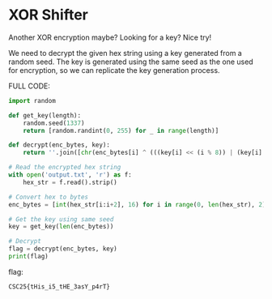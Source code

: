 # XOR Shifter

Another XOR encryption maybe? Looking for a key? Nice try!

We need to decrypt the given hex string using a key generated from a random seed. The key is generated using the same seed as the one used for encryption, so we can replicate the key generation process.

FULL CODE:

```python
import random

def get_key(length):
    random.seed(1337)
    return [random.randint(0, 255) for _ in range(length)]

def decrypt(enc_bytes, key):
    return ''.join([chr(enc_bytes[i] ^ (((key[i] << (i % 8)) | (key[i] >> (8 - (i % 8)))) & 0xff)) for i in range(len(enc_bytes))])

# Read the encrypted hex string
with open('output.txt', 'r') as f:
    hex_str = f.read().strip()

# Convert hex to bytes
enc_bytes = [int(hex_str[i:i+2], 16) for i in range(0, len(hex_str), 2)]

# Get the key using same seed
key = get_key(len(enc_bytes))

# Decrypt
flag = decrypt(enc_bytes, key)
print(flag)
```

flag:

`CSC25{tHis_i5_tHE_3asY_p4rT}`
